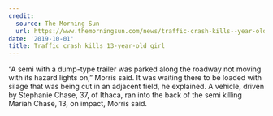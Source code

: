 ```yaml
---
credit:
  source: The Morning Sun
  url: https://www.themorningsun.com/news/traffic-crash-kills--year-old-girl/article_11ccb4ee-e44f-11e9-9af3-afe8d4de950f.html
date: '2019-10-01'
title: Traffic crash kills 13-year-old girl
---
```



“A semi with a dump-type trailer was parked along the roadway not moving with its hazard lights on,” Morris said. It was waiting there to be loaded with silage that was being cut in an adjacent field, he explained. A vehicle, driven by Stephanie Chase, 37, of Ithaca, ran into the back of the semi killing Mariah Chase, 13, on impact, Morris said.
